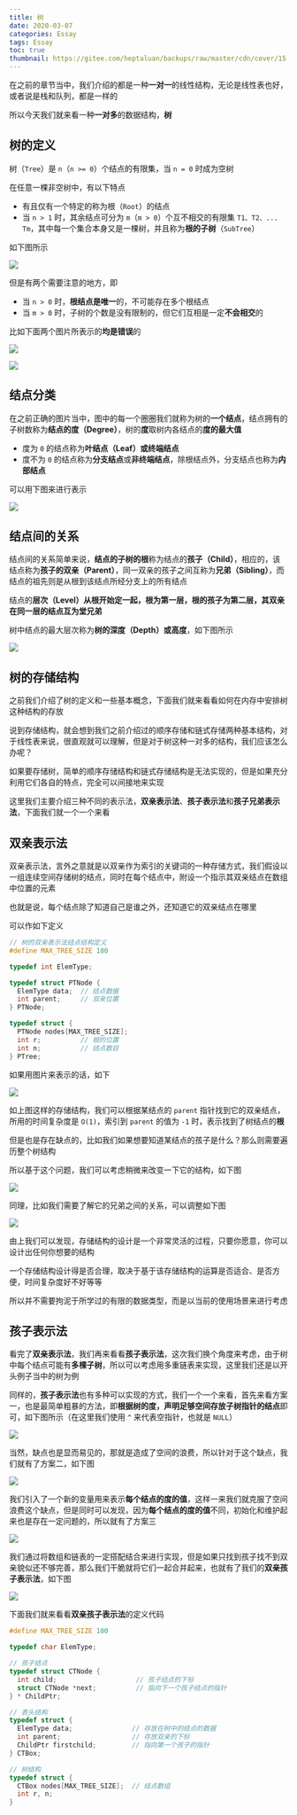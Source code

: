 ```yaml
---
title: 树
date: 2020-03-07
categories: Essay
tags: Essay
toc: true
thumbnail: https://gitee.com/heptaluan/backups/raw/master/cdn/cover/15.jpg
---
```


在之前的章节当中，我们介绍的都是一种**一对一**的线性结构，无论是线性表也好，或者说是栈和队列，都是一样的

所以今天我们就来看一种**一对多**的数据结构，**树**

<!--more-->

## 树的定义

树（`Tree`）是 `n`（`n >= 0`）个结点的有限集，当 `n = 0` 时成为空树

在任意一棵非空树中，有以下特点

* 有且仅有一个特定的称为根（`Root`）的结点
* 当 `n > 1` 时，其余结点可分为 `m`（`m > 0`）个互不相交的有限集 `T1、T2、... Tm`，其中每一个集合本身又是一棵树，并且称为**根的子树**（`SubTree`）

如下图所示

![](https://gitee.com/heptaluan/backups/raw/master/cdn/essay/79.png)

但是有两个需要注意的地方，即

* 当 `n > 0` 时，**根结点是唯一**的，不可能存在多个根结点
* 当 `m > 0` 时，子树的个数是没有限制的，但它们互相是一定**不会相交**的

比如下面两个图片所表示的**均是错误**的

![](https://gitee.com/heptaluan/backups/raw/master/cdn/essay/80.png)

![](https://gitee.com/heptaluan/backups/raw/master/cdn/essay/81.png)



## 结点分类

在之前正确的图片当中，图中的每一个圈圈我们就称为树的**一个结点**，结点拥有的子树数称为**结点的度（Degree）**，树的**度**取树内各结点的**度的最大值**

* 度为 `0` 的结点称为**叶结点（Leaf）**或**终端结点**
* 度不为 `0` 的结点称为**分支结点**或**非终端结点**，除根结点外，分支结点也称为**内部结点**

可以用下图来进行表示

![](https://gitee.com/heptaluan/backups/raw/master/cdn/essay/82.png)



## 结点间的关系

结点间的关系简单来说，**结点的子树的根**称为结点的**孩子（Child）**，相应的，该结点称为**孩子的双亲（Parent）**，同一双亲的孩子之间互称为**兄弟（Sibling）**，而结点的祖先则是从根到该结点所经分支上的所有结点

结点的**层次（Level）**从根开始定一起，根为第一层，根的孩子为第二层，其双亲在同一层的结点互为**堂兄弟**

树中结点的最大层次称为**树的深度（Depth）**或**高度**，如下图所示

![](https://gitee.com/heptaluan/backups/raw/master/cdn/essay/83.png)




## 树的存储结构

之前我们介绍了树的定义和一些基本概念，下面我们就来看看如何在内存中安排树这种结构的存放

说到存储结构，就会想到我们之前介绍过的顺序存储和链式存储两种基本结构，对于线性表来说，很直观就可以理解，但是对于树这种一对多的结构，我们应该怎么办呢？

如果要存储树，简单的顺序存储结构和链式存储结构是无法实现的，但是如果充分利用它们各自的特点，完全可以间接地来实现

这里我们主要介绍三种不同的表示法，**双亲表示法**、**孩子表示法**和**孩子兄弟表示法**，下面我们就一个一个来看



## 双亲表示法

双亲表示法，言外之意就是以双亲作为索引的关键词的一种存储方式，我们假设以一组连续空间存储树的结点，同时在每个结点中，附设一个指示其双亲结点在数组中位置的元素

也就是说，每个结点除了知道自己是谁之外，还知道它的双亲结点在哪里

可以作如下定义

```c
// 树的双亲表示法结点结构定义
#define MAX_TREE_SIZE 100

typedef int ElemType;

typedef struct PTNode {
  ElemType data;  // 结点数据
  int parent;     // 双亲位置
} PTNode;

typedef struct {
  PTNode nodes[MAX_TREE_SIZE];
  int r;          // 根的位置
  int n;          // 结点数目
} PTree;
```

如果用图片来表示的话，如下

![](https://gitee.com/heptaluan/backups/raw/master/cdn/essay/84.png)

如上图这样的存储结构，我们可以根据某结点的 `parent` 指针找到它的双亲结点，所用的时间复杂度是 `O(1)`，索引到 `parent` 的值为 `-1` 时，表示找到了树结点的**根**

但是也是存在缺点的，比如我们如果想要知道某结点的孩子是什么？那么则需要遍历整个树结构

所以基于这个问题，我们可以考虑稍微来改变一下它的结构，如下图

![](https://gitee.com/heptaluan/backups/raw/master/cdn/essay/85.png)

同理，比如我们需要了解它的兄弟之间的关系，可以调整如下图

![](https://gitee.com/heptaluan/backups/raw/master/cdn/essay/86.png)

由上我们可以发现，存储结构的设计是一个非常灵活的过程，只要你愿意，你可以设计出任何你想要的结构

一个存储结构设计得是否合理，取决于基于该存储结构的运算是否适合、是否方便，时间复杂度好不好等等

所以并不需要拘泥于所学过的有限的数据类型，而是以当前的使用场景来进行考虑


## 孩子表示法

看完了**双亲表示法**，我们再来看看**孩子表示法**，这次我们换个角度来考虑，由于树中每个结点可能有**多棵子树**，所以可以考虑用多重链表来实现，这里我们还是以开头例子当中的树为例

同样的，**孩子表示法**也有多种可以实现的方式，我们一个一个来看，首先来看方案一，也是最简单粗暴的方法，即**根据树的度，声明足够空间存放子树指针的结点**即可，如下图所示（在这里我们使用 `^` 来代表空指针，也就是 `NULL`）

![](https://gitee.com/heptaluan/backups/raw/master/cdn/essay/87.png)

当然，缺点也是显而易见的，那就是造成了空间的浪费，所以针对于这个缺点，我们就有了方案二，如下图

![](https://gitee.com/heptaluan/backups/raw/master/cdn/essay/88.png)

我们引入了一个新的变量用来表示**每个结点的度的值**，这样一来我们就克服了空间浪费这个缺点，但是同时可以发现，因为**每个结点的度的值**不同，初始化和维护起来也是存在一定问题的，所以就有了方案三

![](https://gitee.com/heptaluan/backups/raw/master/cdn/essay/89.png)

我们通过将数组和链表的一定搭配结合来进行实现，但是如果只找到孩子找不到双亲貌似还不够完善，那么我们干脆就将它们一起合并起来，也就有了我们的**双亲孩子表示法**，如下图

![](https://gitee.com/heptaluan/backups/raw/master/cdn/essay/90.png)

下面我们就来看看**双亲孩子表示法**的定义代码

```c
#define MAX_TREE_SIZE 100

typedef char ElemType;

// 孩子结点
typedef struct CTNode {
  int child;                    // 孩子结点的下标
  struct CTNode *next;          // 指向下一个孩子结点的指针
} * ChildPtr;

// 表头结构
typedef struct {
  ElemType data;               // 存放在树中的结点的数据
  int parent;                  // 存放双亲的下标
  ChildPtr firstchild;         // 指向第一个孩子的指针
} CTBox;

// 树结构
typedef struct {
  CTBox nodes[MAX_TREE_SIZE];  // 结点数组
  int r, n;
}
```